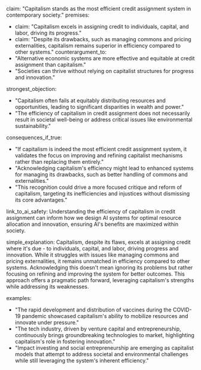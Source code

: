 claim: "Capitalism stands as the most efficient credit assignment system in contemporary society."
premises:
  - claim: "Capitalism excels in assigning credit to individuals, capital, and labor, driving its progress."
  - claim: "Despite its drawbacks, such as managing commons and pricing externalities, capitalism remains superior in efficiency compared to other systems."
counterargument_to:
  - "Alternative economic systems are more effective and equitable at credit assignment than capitalism."
  - "Societies can thrive without relying on capitalist structures for progress and innovation."

strongest_objection:
  - "Capitalism often fails at equitably distributing resources and opportunities, leading to significant disparities in wealth and power."
  - "The efficiency of capitalism in credit assignment does not necessarily result in societal well-being or address critical issues like environmental sustainability."

consequences_if_true:
  - "If capitalism is indeed the most efficient credit assignment system, it validates the focus on improving and refining capitalist mechanisms rather than replacing them entirely."
  - "Acknowledging capitalism's efficiency might lead to enhanced systems for managing its drawbacks, such as better handling of commons and externalities."
  - "This recognition could drive a more focused critique and reform of capitalism, targeting its inefficiencies and injustices without dismissing its core advantages."

link_to_ai_safety: Understanding the efficiency of capitalism in credit assignment can inform how we design AI systems for optimal resource allocation and innovation, ensuring AI's benefits are maximized within society.

simple_explanation: Capitalism, despite its flaws, excels at assigning credit where it's due - to individuals, capital, and labor, driving progress and innovation. While it struggles with issues like managing commons and pricing externalities, it remains unmatched in efficiency compared to other systems. Acknowledging this doesn't mean ignoring its problems but rather focusing on refining and improving the system for better outcomes. This approach offers a pragmatic path forward, leveraging capitalism's strengths while addressing its weaknesses.

examples:
  - "The rapid development and distribution of vaccines during the COVID-19 pandemic showcased capitalism's ability to mobilize resources and innovate under pressure."
  - "The tech industry, driven by venture capital and entrepreneurship, continuously brings groundbreaking technologies to market, highlighting capitalism's role in fostering innovation."
  - "Impact investing and social entrepreneurship are emerging as capitalist models that attempt to address societal and environmental challenges while still leveraging the system's inherent efficiency."